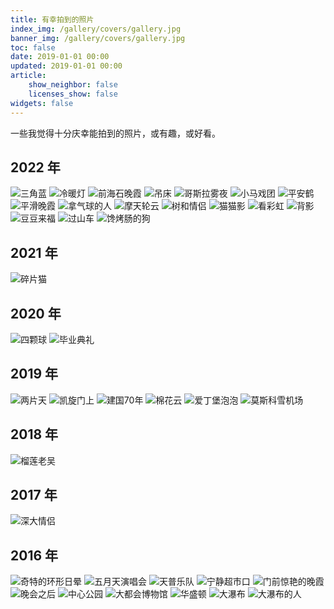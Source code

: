 ```yaml
---
title: 有幸拍到的照片
index_img: /gallery/covers/gallery.jpg
banner_img: /gallery/covers/gallery.jpg
toc: false
date: 2019-01-01 00:00
updated: 2019-01-01 00:00
article:
    show_neighbor: false
    licenses_show: false
widgets: false
---
```


一些我觉得十分庆幸能拍到的照片，或有趣，或好看。

## 2022 年

<div class="justified-gallery">
<img src="/gallery/photographs/2022-三角蓝.JPG" alt="三角蓝" />
<img src="/gallery/photographs/2022-冷暖灯.JPG" alt="冷暖灯" />
<img src="/gallery/photographs/2022-前海石晚霞.JPG" alt="前海石晚霞" />
<img src="/gallery/photographs/2022-吊床.jpg" alt="吊床" />
<img src="/gallery/photographs/2022-哥斯拉雾夜.jpg" alt="哥斯拉雾夜" />
<img src="/gallery/photographs/2022-小马戏团.jpg" alt="小马戏团" />
<img src="/gallery/photographs/2022-平安鹤.jpg" alt="平安鹤" />
<img src="/gallery/photographs/2022-平滑晚霞.jpg" alt="平滑晚霞" />
<img src="/gallery/photographs/2022-拿气球的人.jpg" alt="拿气球的人" />
<img src="/gallery/photographs/2022-摩天轮云.jpg" alt="摩天轮云" />
<img src="/gallery/photographs/2022-树和情侣.JPG" alt="树和情侣" />
<img src="/gallery/photographs/2022-猫猫影.jpg" alt="猫猫影" />
<img src="/gallery/photographs/2022-看彩虹.jpg" alt="看彩虹" />
<img src="/gallery/photographs/2022-背影.jpg" alt="背影" />
<img src="/gallery/photographs/2022-豆豆来福.jpg" alt="豆豆来福" />
<img src="/gallery/photographs/2022-过山车.jpg" alt="过山车" />
<img src="/gallery/photographs/2022-馋烤肠的狗.jpg" alt="馋烤肠的狗" />
</div>

## 2021 年

<div class="justified-gallery">
<img src="/gallery/photographs/2021-碎片猫.jpg" alt="碎片猫" />
</div>

## 2020 年

<div class="justified-gallery">
<img src="/gallery/photographs/2020-四颗球.jpg" alt="四颗球" />
<img src="/gallery/photographs/2020-毕业典礼.JPG" alt="毕业典礼" />
</div>

## 2019 年

<div class="justified-gallery">
<img src="/gallery/photographs/2019-两片天.PNG" alt="两片天" />
<img src="/gallery/photographs/2019-凯旋门上.JPG" alt="凯旋门上" />
<img src="/gallery/photographs/2019-建国70年.jpg" alt="建国70年" />
<img src="/gallery/photographs/2019-棉花云.JPG" alt="棉花云" />
<img src="/gallery/photographs/2019-爱丁堡泡泡.JPG" alt="爱丁堡泡泡" />
<img src="/gallery/photographs/2019-莫斯科雪机场.jpg" alt="莫斯科雪机场" />
</div>

## 2018 年

<div class="justified-gallery">
<img src="/gallery/photographs/2018-榴莲老吴.jpg" alt="榴莲老吴" />
</div>


## 2017 年

<div class="justified-gallery">
<img src="/gallery/photographs/2017-深大情侣.jpg" alt="深大情侣" />
</div>

## 2016 年
<div class="justified-gallery">
<img src="/gallery/photographs/2016-日晕.JPG" alt="奇特的环形日晕" />
<img src="/gallery/photographs/2016-五月天.JPG" alt="五月天演唱会" />
<img src="/gallery/photographs/2016-天普乐队.JPG" alt="天普乐队" />
<img src="/gallery/photographs/2016-宁静超市口.JPG" alt="宁静超市口" />
<img src="/gallery/photographs/2016-门前晚霞.JPG" alt="门前惊艳的晚霞" />
<img src="/gallery/photographs/2016-晚会之后.JPG" alt="晚会之后" />
<img src="/gallery/photographs/2016-中心公园.JPG" alt="中心公园" />
<img src="/gallery/photographs/2016-大都会博物馆.JPG" alt="大都会博物馆" />
<img src="/gallery/photographs/2016-华盛顿.JPG" alt="华盛顿" />
<img src="/gallery/photographs/2016-大瀑布.jpg" alt="大瀑布" />
<img src="/gallery/photographs/2016-大瀑布的人.JPG" alt="大瀑布的人" />
</div>